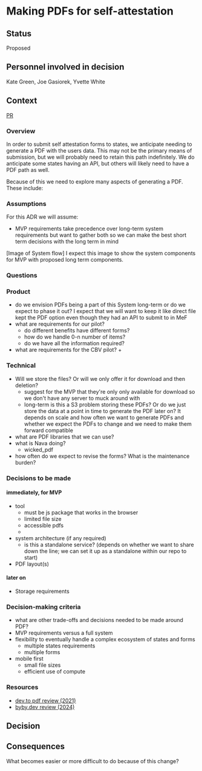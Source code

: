 # Making PDFs for self-attestation

## Status

Proposed

## Personnel involved in decision
Kate Green, Joe Gasiorek, Yvette White

## Context
[PR](https://github.com/JosephGasiorekUSDS/verify-nextjs/pull/28)

### Overview
In order to submit self attestation forms to states, we anticipate needing to generate a PDF with the users data. This may not be the primary means of submission, but we will probably need to retain this path indefinitely. We do anticipate some states having an API, but others will likely need to have a PDF path as well.

Because of this we need to explore many aspects of generating a PDF. These include:


### Assumptions
For this ADR we will assume:
* MVP requirements take precedence over long-term system requirements but want to gather both so we can make the best short term decisions with the long term in mind

[Image of System flow]
I expect this image to show the system components for MVP with proposed long term components.

### Questions

### Product
- do we envision PDFs being a part of this System long-term or do we expect to phase it out? I expect that we will want to keep it like direct file kept the PDF option even though they had an API to submit to in MeF
- what are requirements for our pilot?
	+ do different benefits have different forms?
	+ how do we handle 0-n number of items?
	+ do we have all the information required?
- what are requirements for the CBV pilot?
	+ 

### Technical
- Will we store the files? Or will we only offer it for download and then deletion?
	+ suggest for the MVP that they're only only available for download so we don't have any server to muck around with
	+ long-term is this a S3 problem storing these PDFs? Or do we just store the data at a point in time to generate the PDF later on? It depends on scale and how often we want to generate PDFs and whether we expect the PDFs to change and we need to make them forward compatible
- what are PDF libraries that we can use?
- what is Nava doing?
	+ wicked_pdf
- how often do we expect to revise the forms? What is the maintenance burden?

### Decisions to be made

#### immediately, for MVP
- tool
	+ must be js package that works in the browser
	+ limited file size
	+ accessible pdfs
	+ 
- system architecture (if any required)
	+ is this a standalone service? (depends on whether we want to share down the line; we can set it up as a standalone within our repo to start)
- PDF layout(s)

#### later on
- Storage requirements

### Decision-making criteria
- what are other trade-offs and decisions needed to be made around PDF?
- MVP requirements versus a full system
- flexibility to eventually handle a complex ecosystem of states and forms
	+ multiple states requirements
	+ multiple forms
- mobile first
	+ small file sizes
	+ efficient use of compute

### Resources
* [dev.to pdf review (2021)](https://dev.to/handdot/generate-a-pdf-in-js-summary-and-comparison-of-libraries-3k0p)
* [byby.dev review (2024)](https://byby.dev/js-pdf-libs)

## Decision


## Consequences

What becomes easier or more difficult to do because of this change?